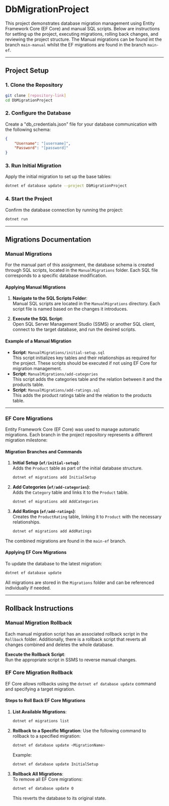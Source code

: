 
# DbMigrationProject

This project demonstrates database migration management using Entity Framework Core (EF Core) and manual SQL scripts. Below are instructions for setting up the project, executing migrations, rolling back changes, and reviewing the project structure.
The Manual migrations can be found int the branch `main-manual` whilst the EF migrations are found in the branch `main-ef`.

---

## Project Setup

### 1. Clone the Repository
```bash
git clone [repository-link]
cd DbMigrationProject
```

### 2. Configure the Database
Create a "db_credentials.json" file for your database communication with the following schema: 
```json
{ 
    "Username": "[username]",
    "Password": "[password]"
}
```

### 3. Run Initial Migration
Apply the initial migration to set up the base tables:
```bash
dotnet ef database update --project DbMigrationProject
```

### 4. Start the Project
Confirm the database connection by running the project:
```bash
dotnet run
```

---

## Migrations Documentation

### Manual Migrations

For the manual part of this assignment, the database schema is created through SQL scripts, located in the `ManualMigrations` folder. Each SQL file corresponds to a specific database modification.

#### Applying Manual Migrations
1. **Navigate to the SQL Scripts Folder**:  
   Manual SQL scripts are located in the `ManualMigrations` directory. Each script file is named based on the changes it introduces.

2. **Execute the SQL Script**:  
   Open SQL Server Management Studio (SSMS) or another SQL client, connect to the target database, and run the desired scripts.

#### Example of a Manual Migration
- **Script**: `ManualMigrations/initial-setup.sql`  
  This script initializes key tables and their relationships as required for the project. These scripts should be executed if not using EF Core for migration management.
- **Script**: `ManualMigrations/add-categories`  
  This script adds the categories table and the relation between it and the products table.
- **Script**: `ManualMigrations/add-ratings.sql`  
  This adds the product ratings table and the relation to the products table. 

---

### EF Core Migrations

Entity Framework Core (EF Core) was used to manage automatic migrations. Each branch in the project repository represents a different migration milestone:

#### Migration Branches and Commands
1. **Initial Setup (`ef/initial-setup`)**:  
   Adds the `Product` table as part of the initial database structure.
   ```bash
   dotnet ef migrations add InitialSetup
   ```

2. **Add Categories (`ef/add-categories`)**:  
   Adds the `Category` table and links it to the `Product` table.
   ```bash
   dotnet ef migrations add AddCategories
   ```

3. **Add Ratings (`ef/add-ratings`)**:  
   Creates the `ProductRating` table, linking it to `Product` with the necessary relationships.
   ```bash
   dotnet ef migrations add AddRatings
   ```

The combined migrations are found in the `main-ef` branch.

#### Applying EF Core Migrations
To update the database to the latest migration:
```bash
dotnet ef database update
```
All migrations are stored in the `Migrations` folder and can be referenced individually if needed.

---

## Rollback Instructions

### Manual Migration Rollback
Each manual migration script has an associated rollback script in the `Rollback` folder.
Additionally, there is a rollback script that reverts all changes combined and deletes the whole database.

**Execute the Rollback Script**:  
   Run the appropriate script in SSMS to reverse manual changes.

### EF Core Migration Rollback
EF Core allows rollbacks using the `dotnet ef database update` command and specifying a target migration.

#### Steps to Roll Back EF Core Migrations
1. **List Available Migrations**:
   ```bash
   dotnet ef migrations list
   ```

2. **Rollback to a Specific Migration**:
   Use the following command to rollback to a specified migration:
   ```bash
   dotnet ef database update <MigrationName>
   ```
   Example:
   ```bash
   dotnet ef database update InitialSetup
   ```

3. **Rollback All Migrations**:  
   To remove all EF Core migrations:
   ```bash
   dotnet ef database update 0
   ```
   This reverts the database to its original state.
